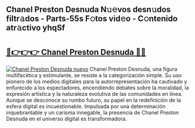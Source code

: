 ## Chanel Preston Desnuda N𝚞𝚎vos desn𝚞dos filtr𝚊dos - Parts-55s F𝚘tos vid𝚎o - C𝚘ntenido atr𝚊ctivo yhqSf

# <h2><a href="http://mb81zvt.tromn.icu/?c=Chanel+Preston+Desnuda">🔗👉👉👉 Chanel Preston Desnuda 🔗🔗</a></h2>

[![Chanel Preston Desnuda nuevo](https://i.imgur.com/pEAQMta.gif)](http://mb81zvt.tromn.icu/?c=Chanel+Preston+Desnuda)
Chanel Preston Desnuda, una figura multifacética y estimulante, se resiste a la categorización simple. Su uso pionero de los medios digitales para la autorrepresentación ha cautivado y enfurecido a los espectadores, encendiendo debates sobre la moralidad, la expresión artística y la naturaleza evolutiva de las comunidades en línea. Aunque se desconoce su rumbo futuro, su papel en la redefinición de la esfera digital es incuestionable. Impulsada por una determinación inquebrantable y un carisma innegable, la presencia de Chanel Preston Desnuda en el universo digital es transformadora.
